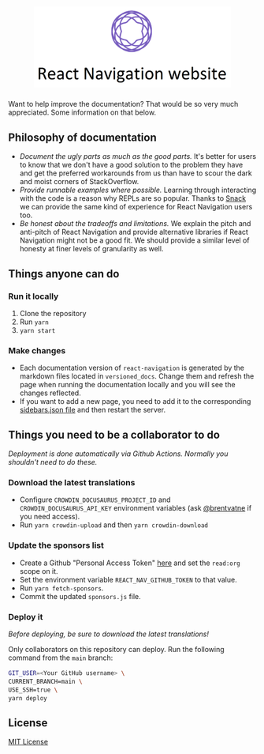 <h1 align="center"><a href="https://reactnavigation.org/"> <img src="static/img/react_navigation_header.png" width="400" /> </a></h1>

Want to help improve the documentation? That would be so very much appreciated. Some information on that below.

## Philosophy of documentation

- _Document the ugly parts as much as the good parts._ It's better for users to know that we don't have a good solution to the problem they have and get the preferred workarounds from us than have to scour the dark and moist corners of StackOverflow.
- _Provide runnable examples where possible._ Learning through interacting with the code is a reason why REPLs are so popular. Thanks to [Snack](https://snack.expo.io) we can provide the same kind of experience for React Navigation users too.
- _Be honest about the tradeoffs and limitations._ We explain the pitch and anti-pitch of React Navigation and provide alternative libraries if React Navigation might not be a good fit. We should provide a similar level of honesty at finer levels of granularity as well.

## Things anyone can do

### Run it locally

1. Clone the repository
2. Run `yarn`
3. `yarn start`

### Make changes

- Each documentation version of `react-navigation` is generated by the markdown files located in `versioned_docs`. Change them and refresh the page when running the documentation locally and you will see the changes reflected.
- If you want to add a new page, you need to add it to the corresponding [sidebars.json file](https://github.com/react-navigation/react-navigation.github.io/tree/main/versioned_sidebars) and then restart the server.

## Things you need to be a collaborator to do

_Deployment is done automatically via Github Actions. Normally you shouldn't need to do these._

### Download the latest translations

- Configure `CROWDIN_DOCUSAURUS_PROJECT_ID` and `CROWDIN_DOCUSAURUS_API_KEY` environment variables (ask [@brentvatne](https://github.com/brentvatne) if you need access).
- Run `yarn crowdin-upload` and then `yarn crowdin-download`

### Update the sponsors list

- Create a Github "Personal Access Token" [here](https://github.com/settings/tokens) and set the `read:org` scope on it.
- Set the environment variable `REACT_NAV_GITHUB_TOKEN` to that value.
- Run `yarn fetch-sponsors`.
- Commit the updated `sponsors.js` file.

### Deploy it

_Before deploying, be sure to download the latest translations!_

Only collaborators on this repository can deploy. Run the following command from the `main` branch:

```bash
GIT_USER=<Your GitHub username> \
CURRENT_BRANCH=main \
USE_SSH=true \
yarn deploy
```

## License

[MIT License](LICENSE)
